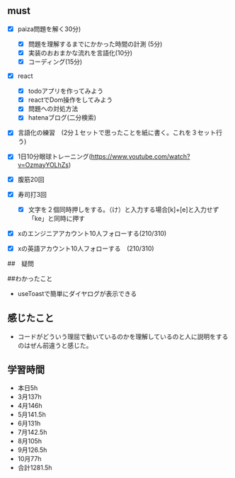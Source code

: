 

## must
- [x] paiza問題を解く30分)
  - [x] 問題を理解するまでにかかった時間の計測 (5分)
  - [x] 実装のおおまかな流れを言語化(10分)
  - [x] コーディング(15分)
- [x] react
  - [x] todoアプリを作ってみよう
  - [x] reactでDom操作をしてみよう
  - [x] 問題への対処方法
  - [x] hatenaブログ(二分検索)
- [x] 言語化の練習　(2分１セットで思ったことを紙に書く。これを３セット行う)
- [x] 1日10分眼球トレーニング(https://www.youtube.com/watch?v=OzmayYOLhZs)
- [x] 腹筋20回
- [x] 寿司打3回
  - [x] 文字を２個同時押しをする。（け）と入力する場合[k]+[e]と入力せず「ke」と同時に押す
- [x] xのエンジニアアカウント10人フォローする(210/310)
- [x] xの英語アカウント10人フォローする　(210/310)
     

##　疑問


##わかったこと
- useToastで簡単にダイヤログが表示できる



## 感じたこと
- コードがどういう理屈で動いているのかを理解しているのと人に説明をするのはぜん前違うと感じた。



## 学習時間
  - 本日5h
  - 3月137h
  - 4月146h
  - 5月141.5h
  - 6月131h
  - 7月142.5h
  - 8月105h
  - 9月126.5h
  - 10月77h
  - 合計1281.5h
    





